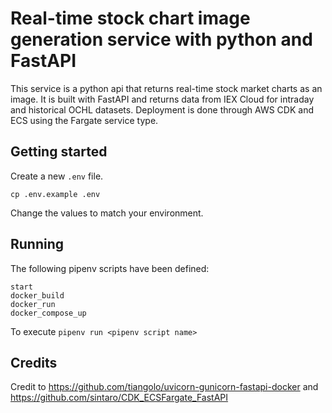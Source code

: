 # Real-time stock chart image generation service with python and FastAPI

This service is a python api that returns real-time stock market charts as an image. It is built with FastAPI and returns data from IEX Cloud for intraday and historical OCHL datasets. Deployment is done through AWS CDK and ECS using the Fargate service type.

## Getting started

Create a new `.env` file.

```
cp .env.example .env
```

Change the values to match your environment.

## Running

The following pipenv scripts have been defined:

```
start
docker_build
docker_run
docker_compose_up
```
To execute `pipenv run <pipenv script name>`

## Credits
Credit to https://github.com/tiangolo/uvicorn-gunicorn-fastapi-docker
and https://github.com/sintaro/CDK_ECSFargate_FastAPI
